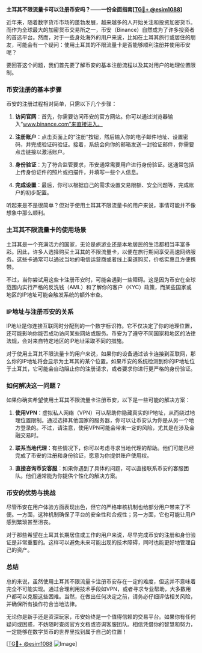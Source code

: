**土耳其不限流量卡可以注册币安吗？——一份全面指南[[TG💪+ @esim1088](https://t.me/s/esim1088)]**

近年来，随着数字货币市场的蓬勃发展，越来越多的人开始关注和投资加密货币。而作为全球最大的加密货币交易所之一，币安（Binance）自然成为了许多投资者的首选平台。然而，对于一些身处海外的用户来说，比如在土耳其旅行或居住的朋友，可能会有一个疑问：使用土耳其的不限流量卡是否能够顺利注册并使用币安呢？

要回答这个问题，我们首先要了解币安的基本注册流程以及其对用户的地理位置限制。

### 币安注册的基本步骤

币安的注册过程相对简单，只需以下几个步骤：

1. **访问官网**：首先，你需要访问币安的官方网站。你可以通过浏览器输入“www.binance.com”来直接进入。
   
2. **注册账户**：点击页面上的“注册”按钮，然后输入你的电子邮件地址、设置密码，并完成验证码验证。接着，系统会向你的邮箱发送一封验证邮件，你需要点击链接以激活账户。

3. **身份验证**：为了符合监管要求，币安通常需要用户进行身份验证。这通常包括上传身份证件的照片或扫描件，并填写一些个人信息。

4. **完成设置**：最后，你可以根据自己的需求设置交易限额、安全问题等，完成账户的初步配置。

听起来是不是很简单？但对于使用土耳其不限流量卡的用户来说，事情可能并不像想象中那么顺利。

### 土耳其不限流量卡的使用场景

土耳其是一个充满活力的国家，无论是旅游业还是本地居民的生活都相当丰富多彩。因此，许多人选择购买土耳其的不限流量卡，以便在旅行期间享受高速网络服务。这些卡通常可以通过当地的电信运营商或者线上渠道购买，价格实惠且方便携带。

不过，当你尝试用这些卡注册币安时，可能会遇到一些障碍。这是因为币安在全球范围内实行严格的反洗钱（AML）和了解你的客户（KYC）政策，而某些国家或地区的IP地址可能会触发系统的额外审查。

### IP地址与注册币安的关系

IP地址是你连接互联网时分配到的一个数字标识符。它不仅决定了你的地理位置，还可能影响你能否成功访问某些网站或服务。币安为了遵守不同国家和地区的法律法规，会对来自特定地区的IP地址采取不同的措施。

对于使用土耳其不限流量卡的用户来说，如果你的设备通过该卡连接到互联网，那么你的IP地址将会显示为土耳其的某个位置。如果币安的系统检测到你的IP地址位于土耳其，它可能会自动阻止你的注册请求，或者要求你进行更严格的身份验证。

### 如何解决这一问题？

如果你确实希望使用土耳其不限流量卡注册币安，以下是一些可能的解决方案：

1. **使用VPN**：虚拟私人网络（VPN）可以帮助你隐藏真实的IP地址，从而绕过地理位置限制。通过选择其他国家的服务器，你可以让币安认为你是从另一个地方登录的。不过，请注意，使用VPN可能会带来一定的风险，尤其是在涉及金融交易时。

2. **联系当地代理**：有些情况下，你可以考虑寻求当地代理的帮助。他们可能已经完成了币安的注册和身份验证，愿意为你提供账户使用权。

3. **直接咨询币安客服**：如果你遇到了具体的问题，可以直接联系币安的客服团队。他们通常能为你提供个性化的解决方案。

### 币安的优势与挑战

尽管币安在用户体验方面表现出色，但它的严格审核机制也给部分用户带来了不便。一方面，这种机制确保了平台的安全性和合规性；另一方面，它也可能让用户感到繁琐甚至沮丧。

对于那些希望在土耳其长期居住或工作的用户来说，尽早完成币安的注册和身份验证是非常重要的。这样可以避免未来可能出现的技术障碍，同时也能更好地管理自己的资产。

### 总结

总的来说，虽然使用土耳其不限流量卡注册币安存在一定的难度，但这并不意味着完全不可能实现。通过合理利用技术手段如VPN，或者寻求专业帮助，大多数用户都可以克服这些困难。当然，在做出任何决定之前，请务必仔细评估相关风险，并确保所有操作符合当地法律。

无论你是新手还是资深玩家，币安始终是一个值得信赖的交易平台。如果你有任何疑问或困惑，不妨随时查阅官方文档或咨询客服团队。相信凭借你的智慧和努力，一定能够在数字货币的世界里找到属于自己的位置！

[[TG💪+ @esim1088](https://t.me/s/esim1088) ![Image](https://i.postimg.cc/4NQfJmqS/Snipaste-2025-05-13-00-14-12.png)]